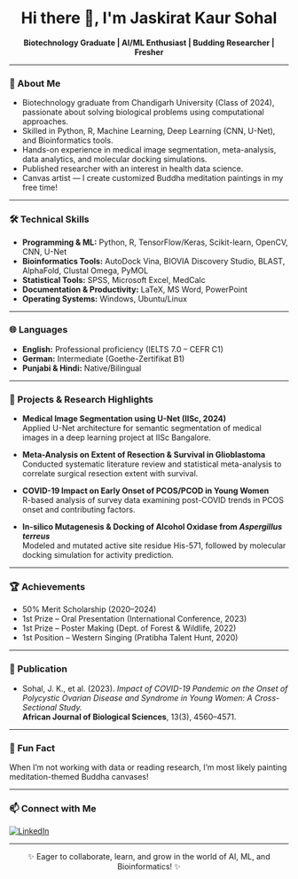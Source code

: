 <!-- Profile README for Jaskirat-Sohal -->

<h1 align="center">Hi there 👋, I'm Jaskirat Kaur Sohal</h1>
<p align="center">
  <b>Biotechnology Graduate | AI/ML Enthusiast | Budding Researcher | Fresher</b>
</p>

---

### 🌱 About Me

- Biotechnology graduate from Chandigarh University (Class of 2024), passionate about solving biological problems using computational approaches.
- Skilled in Python, R, Machine Learning, Deep Learning (CNN, U-Net), and Bioinformatics tools.
- Hands-on experience in medical image segmentation, meta-analysis, data analytics, and molecular docking simulations.
- Published researcher with an interest in health data science.
- Canvas artist — I create customized Buddha meditation paintings in my free time!

---

### 🛠️ Technical Skills

- **Programming & ML:** Python, R, TensorFlow/Keras, Scikit-learn, OpenCV, CNN, U-Net
- **Bioinformatics Tools:** AutoDock Vina, BIOVIA Discovery Studio, BLAST, AlphaFold, Clustal Omega, PyMOL
- **Statistical Tools:** SPSS, Microsoft Excel, MedCalc
- **Documentation & Productivity:** LaTeX, MS Word, PowerPoint
- **Operating Systems:** Windows, Ubuntu/Linux

---

### 🌐 Languages

- **English:** Professional proficiency (IELTS 7.0 – CEFR C1)
- **German:** Intermediate (Goethe-Zertifikat B1)
- **Punjabi & Hindi:** Native/Bilingual

---

### 🚀 Projects & Research Highlights

- **Medical Image Segmentation using U-Net (IISc, 2024)**  
  Applied U-Net architecture for semantic segmentation of medical images in a deep learning project at IISc Bangalore.

- **Meta-Analysis on Extent of Resection & Survival in Glioblastoma**  
  Conducted systematic literature review and statistical meta-analysis to correlate surgical resection extent with survival.

- **COVID-19 Impact on Early Onset of PCOS/PCOD in Young Women**  
  R-based analysis of survey data examining post-COVID trends in PCOS onset and contributing factors.

- **In-silico Mutagenesis & Docking of Alcohol Oxidase from *Aspergillus terreus***  
  Modeled and mutated active site residue His-571, followed by molecular docking simulation for activity prediction.

---

### 🏆 Achievements

- 50% Merit Scholarship (2020–2024)
- 1st Prize – Oral Presentation (International Conference, 2023)
- 1st Prize – Poster Making (Dept. of Forest & Wildlife, 2022)
- 1st Position – Western Singing (Pratibha Talent Hunt, 2020)

---

### 📄 Publication

- Sohal, J. K., et al. (2023). *Impact of COVID-19 Pandemic on the Onset of Polycystic Ovarian Disease and Syndrome in Young Women: A Cross-Sectional Study.*  
  **African Journal of Biological Sciences**, 13(3), 4560–4571.

---

### 🎨 Fun Fact

When I’m not working with data or reading research, I’m most likely painting meditation-themed Buddha canvases!

---

### 📫 Connect with Me

[![LinkedIn](https://img.shields.io/badge/LinkedIn-blue?logo=linkedin&logoColor=white)](https://www.linkedin.com/in/jaskirat-kaur-sohal/)

---

<p align="center">✨ Eager to collaborate, learn, and grow in the world of AI, ML, and Bioinformatics! ✨</p>
